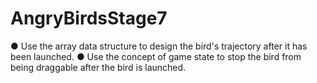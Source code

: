 # AngryBirdsStage7
● Use the array data structure to design the bird's trajectory
after it has been launched.
● Use the concept of game state to stop the bird from being
draggable after the bird is launched.
